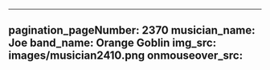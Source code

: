 ------
pagination_pageNumber: 2370
musician_name: Joe
band_name: Orange Goblin
img_src: images/musician2410.png
onmouseover_src: 
------